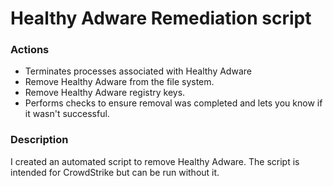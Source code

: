 # Healthy Adware Remediation script

### Actions
- Terminates processes associated with Healthy Adware
- Remove Healthy Adware from the file system.
- Remove Healthy Adware registry keys.
- Performs checks to ensure removal was completed and lets you know if it wasn't successful.

### Description

I created an automated script to remove Healthy Adware. The script is intended for CrowdStrike but can be run without it.
